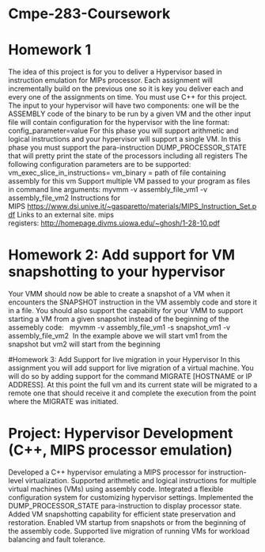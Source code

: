 # Cmpe-283-Coursework
# Homework 1
The idea of this project is for you to deliver a Hypervisor based in instruction emulation for MIPs processor. Each assignment will incrementally build on the previous one so it is key you deliver each and every one of the assignments on time. You must use C++ for this project.
The input to your hypervisor will have two components: one will be the ASSEMBLY code of the binary to be run by a given VM and the other input file will contain configuration for the hypervisor with the line format:
config_parameter=value
For this phase you will support arithmetic and logical instructions and your hypervisor will support a single VM.
In this phase you must support the para-instruction DUMP_PROCESSOR_STATE that will pretty print the state of the processors including all registers
The following configuration parameters are to be supported:
vm_exec_slice_in_instructions=<number of instructions to execute before we context switch to another VM>
vm_binary = path of file containing assembly for this vm
Support multiple VM passed to your program as files in command line arguments:
myvmm -v assembly_file_vm1 -v assembly_file_vm2
Instructions for MIPS https://www.dsi.unive.it/~gasparetto/materials/MIPS_Instruction_Set.pdf
Links to an external site.
mips registers: http://homepage.divms.uiowa.edu/~ghosh/1-28-10.pdf


# Homework 2: Add support for VM snapshotting to your hypervisor
Your VMM should now be able to create a snapshot of a VM when it encounters the SNAPSHOT <filename> instruction in the VM assembly code and store it in a file. You should also support the capability for your VMM to support starting a VM from a given snapshot instead of the beginning of the assemebly code:
 
myvmm -v assembly_file_vm1 -s snapshot_vm1 -v assembly_file_vm2 
In the example above we will start vm1 from the snapshot but vm2 will start from the beginning

#Homework 3: Add Support for live migration in your Hypervisor
In this assignment you will add support for live migration of a virtual machine. You will do so by adding support for the command MIGRATE [HOSTNAME or IP ADDRESS]. At this point the full vm and its current state will be migrated to a remote one that should receive it and complete the execution from the point where the MIGRATE was initiated.



# Project: Hypervisor Development (C++, MIPS processor emulation)

Developed a C++ hypervisor emulating a MIPS processor for instruction-level virtualization.
Supported arithmetic and logical instructions for multiple virtual machines (VMs) using assembly code.
Integrated a flexible configuration system for customizing hypervisor settings.
Implemented the DUMP_PROCESSOR_STATE para-instruction to display processor state.
Added VM snapshotting capability for efficient state preservation and restoration.
Enabled VM startup from snapshots or from the beginning of the assembly code.
Supported live migration of running VMs for workload balancing and fault tolerance.
